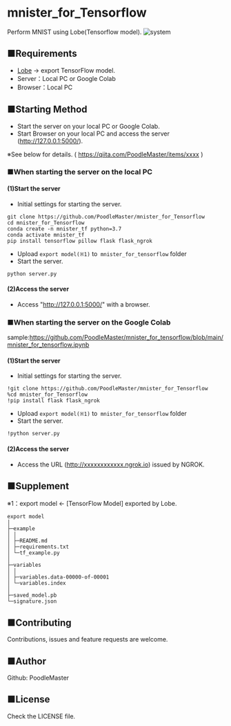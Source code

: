 # mnister_for_Tensorflow
Perform MNIST using Lobe(Tensorflow model).
![system](https://xxxx)

## ■Requirements
- [Lobe](https://lobe.ai/) -> export TensorFlow model.
- Server：Local PC or Google Colab
- Browser：Local PC

## ■Starting Method
- Start the server on your local PC or Google Colab.
- Start Browser on your local PC and access the server (http://127.0.0.1:5000/).

※See below for details. ( https://qiita.com/PoodleMaster/items/xxxx )

### ■When starting the server on the local PC
#### (1)Start the server
- Initial settings for starting the server.
``` 
git clone https://github.com/PoodleMaster/mnister_for_Tensorflow
cd mnister_for_Tensorflow
conda create -n mnister_tf python=3.7
conda activate mnister_tf
pip install tensorflow pillow flask flask_ngrok
```
- Upload `export model(※1)` to` mnister_for_tensorflow` folder
- Start the server.
```
python server.py
```

#### (2)Access the server
- Access "http://127.0.0.1:5000/" with a browser.


### ■When starting the server on the Google Colab
sample:https://github.com/PoodleMaster/mnister_for_tensorflow/blob/main/mnister_for_tensorflow.ipynb

#### (1)Start the server
- Initial settings for starting the server.
``` 
!git clone https://github.com/PoodleMaster/mnister_for_Tensorflow
%cd mnister_for_Tensorflow
!pip install flask flask_ngrok
```
- Upload `export model(※1)` to` mnister_for_tensorflow` folder
- Start the server.
```
!python server.py
```

#### (2)Access the server
- Access the URL (http://xxxxxxxxxxxx.ngrok.io) issued by NGROK.

## ■Supplement
※1：export model <- [TensorFlow Model] exported by Lobe.
```
export model
│
├─example
│ │
│ ├─README.md
│ ├─requirements.txt
│ └─tf_example.py
│
├─variables
│ │
│ ├─variables.data-00000-of-00001
│ └─variables.index
│
├─saved_model.pb
└─signature.json
```

## ■Contributing
Contributions, issues and feature requests are welcome.

## ■Author
Github: PoodleMaster

## ■License
Check the LICENSE file.
